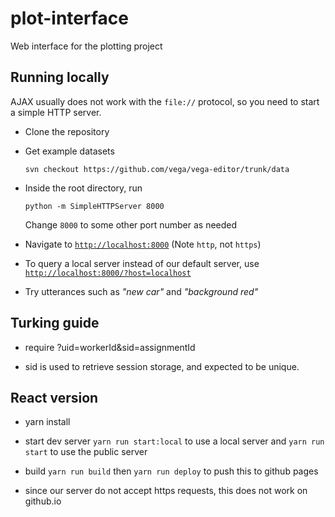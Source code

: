 # plot-interface

Web interface for the plotting project

## Running locally

AJAX usually does not work with the `file://` protocol, so you need to start a simple HTTP server.

* Clone the repository
* Get example datasets
    ```
    svn checkout https://github.com/vega/vega-editor/trunk/data
    ```
* Inside the root directory, run

    ```
    python -m SimpleHTTPServer 8000
    ```

    Change `8000` to some other port number as needed
* Navigate to [`http://localhost:8000`](http://localhost:8000) (Note `http`, not `https`)
* To query a local server instead of our default server, use [`http://localhost:8000/?host=localhost`](http://localhost:8000/?host=localhost)
* Try utterances such as _"new car"_ and _"background red"_

## Turking guide

* require ?uid=workerId&sid=assignmentId

* sid is used to retrieve session storage, and expected to be unique.

## React version

* yarn install

* start dev server `yarn run start:local` to use a local server and `yarn run start` to use the public server

* build `yarn run build` then `yarn run deploy` to push this to github pages

* since our server do not accept https requests, this does not work on github.io
